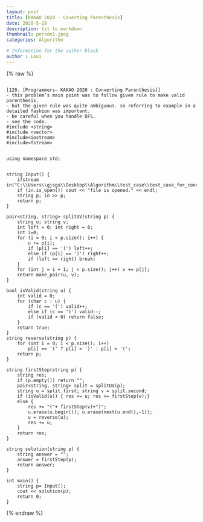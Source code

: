 ```yaml
---
layout: post
title: [KAKAO 2020 - Coverting Parenthesis]
date: 2020-5-28
description: txt to markdown
thumbnail: person1.jpeg
categories: Algorithm

# Information for the author block
author : Loui
---
```


{% raw %}

	﻿
	[120. [Programmers– KAKAO 2020 : Converting Parenthesis]]
	- this problem’s main point was to follow given rule to make valid parenthesis.
	- but the given rule was quite ambiguous. so referring to example in a detailed fashion was important.
	- be careful when you handle DFS.
	- see the code.
	#include <string>
	#include <vector>
	#include<iostream>
	#include<fstream>
	
	
	using namespace std;
	
	
	string Input() {
		ifstream in("C:\\Users\\gjsgu\\Desktop\\Algorithm\\test_case\\test_case_for_converting_parenthesis.txt");
		if (in.is_open()) cout << "file is opened." << endl;
		string p; in >> p;
		return p;
	}
	
	pair<string, string> splitUV(string p) {
		string u; string v;
		int left = 0; int right = 0;
		int i=0;
		for (i = 0; i < p.size(); i++) {
			u += p[i];
			if (p[i] == '(') left++;
			else if (p[i] == ')') right++;
			if (left == right) break;
		}
		for (int j = i + 1; j < p.size(); j++) v += p[j];
		return make_pair(u, v);
	}
	
	bool isValid(string u) {
		int valid = 0;
		for (char c : u) {
			if (c == '(') valid++;
			else if (c == ')') valid--;
			if (valid < 0) return false;
		}
		return true;
	}
	string reverse(string p) {
		for (int i = 0; i < p.size(); i++) 
			p[i] == '(' ? p[i] = ')' : p[i] = '(';
		return p;
	}
	
	string firstStep(string p) {
		string res;
		if (p.empty()) return "";
		pair<string, string> split = splitUV(p);
		string u = split.first; string v = split.second;
		if (isValid(u)) { res += u; res += firstStep(v);}
		else {
			res += "("+ firstStep(v)+")";
			u.erase(u.begin()); u.erase(next(u.end(),-1));
			u = reverse(u);
			res += u;
		}
		return res;
	}
	
	string solution(string p) {
		string answer = "";
		answer = firstStep(p);
		return answer;
	}
	
	int main() {
		string p= Input();
		cout << solution(p);
		return 0;
	}
	
	
	
	
	
	
{% endraw %}

